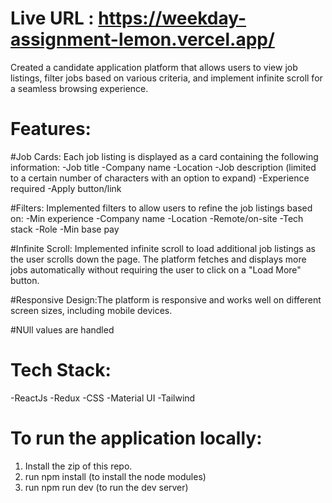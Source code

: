 # Live URL : https://weekday-assignment-lemon.vercel.app/

Created a candidate application platform that allows users to view job listings, filter jobs based on various criteria, and implement infinite scroll for a seamless browsing experience. 

# Features:
#Job Cards: Each job listing is displayed as a card containing the following information:
-Job title
-Company name
-Location
-Job description (limited to a certain number of characters with an option to expand)
-Experience required
-Apply button/link

#Filters: Implemented filters to allow users to refine the job listings based on:
-Min experience
-Company name
-Location
-Remote/on-site
-Tech stack
-Role
-Min base pay

#Infinite Scroll: Implemented infinite scroll to load additional job listings as the user scrolls down the page. The platform fetches and displays more jobs automatically without requiring the user to click on a "Load More" button.

#Responsive Design:The platform is responsive and works well on different screen sizes, including mobile devices.

#NUll values are handled

# Tech Stack:
-ReactJs
-Redux
-CSS
-Material UI
-Tailwind

# To run the application locally:
1. Install the zip of this repo.
2. run npm install (to install the node modules)
3. run npm run dev (to run the dev server)

